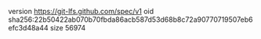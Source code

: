 version https://git-lfs.github.com/spec/v1
oid sha256:22b50422ab070b70fbda86acb587d53d68b8c72a90770719507eb6efc3d48a44
size 56974
